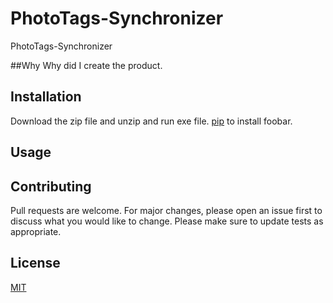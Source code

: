 # PhotoTags-Synchronizer

PhotoTags-Synchronizer

##Why
Why did I create the product.


## Installation

Download the zip file and unzip and run exe file. [pip](https://github.com/) to install foobar.

## Usage


## Contributing
Pull requests are welcome. For major changes, please open an issue first to discuss what you would like to change.
Please make sure to update tests as appropriate.

## License
[MIT](https://choosealicense.com/licenses/mit/)
